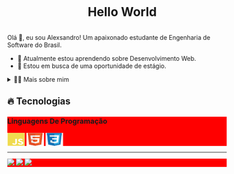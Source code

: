 <!--título-->
<div id="user-content-toc">
  <ul align="center">
    <summary><h1 style="display: inline-block">Hello World</h1></summary>
</div>

<!--Apresentacao-->
<p>
  Olá 👋, eu sou Alexsandro! Um apaixonado estudante de Engenharia de Software do Brasil.
  
- 🌱 Atualmente estou aprendendo sobre Desenvolvimento Web.
- 🔭 Estou em busca de uma oportunidade de estágio.
</p>

<!--Sobre Mim-->
<details>
  <summary>👨‍💻 Mais sobre mim</summary>

  - 💬 Tenho 20 anos e moro no Brasil. Estou cursando Engenharia de Software (4º período), Atualmente desenvolvo na parte de front-end e estou aprendendo a desenvolver UI, Interfaces para jogos na Unity.

  - ⚡ Gosto de ir à academia, estudar tecnologia e explorar projetos criativos, como desenvolvimento de jogos.
</details>

<!--Tecnologias-->

## 🔥 Tecnologias
<div style="flex-basis: 48%; background-color: red; ">
    <h3>Linguagens De Programação </h3>
    <img align="center" alt="Js" height="30" width="40" src="https://raw.githubusercontent.com/devicons/devicon/master/icons/javascript/javascript-plain.svg">
    <img align="center" alt="HTML" height="30" width="40" src="https://raw.githubusercontent.com/devicons/devicon/master/icons/html5/html5-original.svg">
    <img align="center" alt="CSS" height="30" width="40" src="https://raw.githubusercontent.com/devicons/devicon/master/icons/css3/css3-original.svg">
</div>

---
<!-- Links -->
<div style="background-color: red; style="width:10px;" ">
<a href = "https://www.linkedin.com/in/alexbissonho/"><img src="https://img.shields.io/badge/LinkedIn-0077B5?style=for-the-badge&logo=linkedin&logoColor=white" target=:"_blank"></a>
<a href = "https://www.instagram.com/AlexsandroBissonho/"><img src="https://img.shields.io/badge/Instagram-E4405F?style=for-the-badge&logo=instagram&logoColor=white" target=:"_blank"></a>
<a href = "https://mail.google.com/mail/?view=cm&fs=1&to=contatoalexbissonho@gmail.com"><img src="https://img.shields.io/badge/-Gmail-FF0000?style=flat-square&labelColor=FF0000&logo=gmail&logoColor=white" target="_blank" style="width:90px;"></a>
</div>

